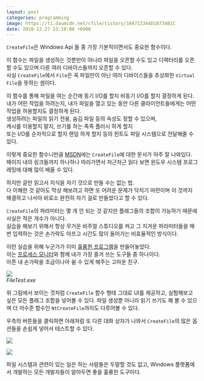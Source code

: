 ```yaml
---
layout: post
categories: programming
image: https://t1.daumcdn.net/cfile/tistory/164713344D18734B1C
date: 2010-12-27 23:19:00 +0900
---
```


`CreateFile`은 Windows Api 들 중 가장 기본적이면서도 중요한 함수이다.  

이 함수는 파일을 생성하는 것뿐만이 아니라 파일을 오픈할 수도 있고 디렉터리를 오픈할 수도 있으며 다른 여러 디바이스들까지 오픈할 수 있다.  
사실 `CreateFile`에서 `File`은 꼭 파일만이 아닌 여러 디바이스들을 추상화한 `Virtual File`을 뜻하는 셈이다.

이 함수를 통해 파일을 여는 순간에 동기 I/O를 할지 비동기 I/O를 할지 결정하게 된다.  
내가 어떤 작업을 하려는지, 내가 파일을 열고 있는 동안 다른 클라이언트들에게는 어떤 작업을 허용할지도 결정하게 된다.  
생성하려는 파일의 읽기 전용, 숨김 파일 등의 속성도 정할 수 있으며,  
캐시를 이용할지 말지, 쓰기를 하는 족족 플러시 하게 할지  
또는 I/O를 순차적으로 할지 랜덤 하게 할지 등의 힌트도 파일 시스템으로 전달해줄 수 있다.

이렇게 중요한 함수니만큼 [MSDN](https://docs.microsoft.com/en-us/windows/win32/api/fileapi/nf-fileapi-createfilew)에는 `CreateFile`에 대한 문서가 아주 잘 나와있다.  
페이지 내의 링크들까지 하나하나 따라가면서 차근차근 읽다 보면 윈도우 시스템 프로그래밍에 대해 많이 배울 수 있다.

하지만 글만 읽고서 지식을 자기 것으로 만들 수는 없는 법.    
다 이해한 것 같아도 막상 해보려고 하면 또 어려운 문제가 닥치기 마련이며 이 것까지 해결하고 나서야 비로소 완전히 자기 걸로 만들었다고 할 수 있다.

`CreateFile`의 파라미터는 몇 개 안 되는 것 같지만 플래그들의 조합이 가능하기 때문에 사실은 적은 개수가 아니다.  
실습을 해보기 위해서 항상 무거운 비주얼 스튜디오를 켜고 그 지겨운 파라미터들을 매번 입력하는 것은 손가락도 아프고 시간도 많이 들어가는 비효율적인 방식이다.

이런 실습을 위해 누군가가 이미 [훌륭한 프로그램](https://github.com/ladislav-zezula/FileTest)을 만들어놓았다.  
이는 [프로세스 모니터](/essay/2011/01/14/프로세스-모니터-사용법.html)와 함께 내가 가장 즐겨 쓰는 도구들 중 하나이다.  
아픈 내 손가락을 조금이나마 쉴 수 있게 해주는 고마운 친구.

![](https://t1.daumcdn.net/cfile/tistory/164713344D18734B1C)  
*FileTest.exe*

위 그림에서 보이는 것처럼 `CreateFile` 함수 형태 그대로 UI를 제공하고, 실험해보고 싶은 모든 플래그 조합을 넣어볼 수 있다.
파일 생성뿐 아니라 읽기 쓰기도 해 볼 수 있으며 더 저수준 함수인 `NtCreateFile`까지도 다루어볼 수 있다.

우측의 버튼들을 클릭하면 아래처럼 또 다른 대화 상자가 나와서 `CreateFile`의 많은 옵션들을 손쉽게 넣어서 테스트할 수 있다.

![](https://t1.daumcdn.net/cfile/tistory/167C8B384D18739426)

![](https://t1.daumcdn.net/cfile/tistory/110DF8374D18739F1A)

파일 시스템과 관련이 있는 일은 하는 사람들은 두말할 것도 없고, Windows 플랫폼에서 개발하는 모든 개발자들이 알아두면 좋을 훌륭한 도구이다.